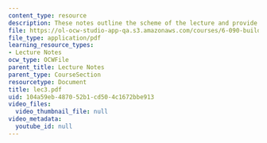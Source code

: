 ```yaml
---
content_type: resource
description: These notes outline the scheme of the lecture and provide study problems.
file: https://ol-ocw-studio-app-qa.s3.amazonaws.com/courses/6-090-building-programming-experience-a-lead-in-to-6-001-january-iap-2005/104a59eb487052b1cd504c1672bbe913_lec3.pdf
file_type: application/pdf
learning_resource_types:
- Lecture Notes
ocw_type: OCWFile
parent_title: Lecture Notes
parent_type: CourseSection
resourcetype: Document
title: lec3.pdf
uid: 104a59eb-4870-52b1-cd50-4c1672bbe913
video_files:
  video_thumbnail_file: null
video_metadata:
  youtube_id: null
---
```

